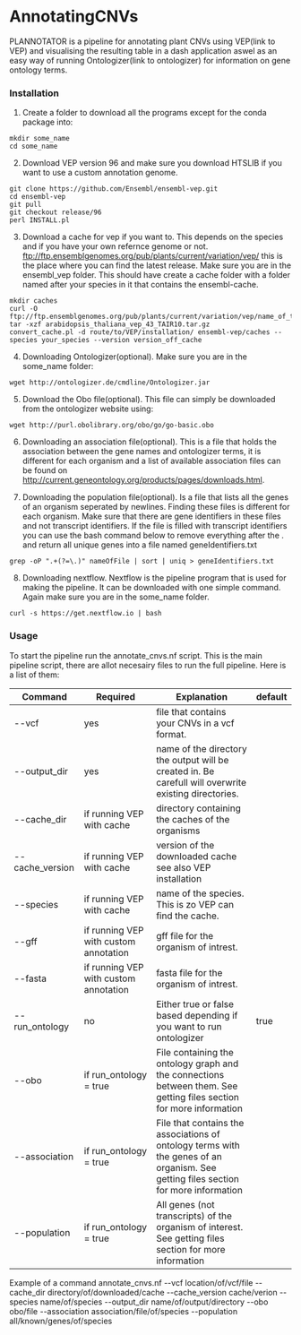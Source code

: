 # AnnotatingCNVs
PLANNOTATOR is a pipeline for annotating plant CNVs using VEP(link to VEP) and visualising the resulting table in a dash application aswel as an easy way of running Ontologizer(link to ontologizer) for information on gene ontology terms.
### Installation 
1. Create a folder to download all the programs except for the conda package into:
```shell
mkdir some_name
cd some_name
``` 
2. Download VEP version 96 and make sure you download HTSLIB if you want to use a custom annotation genome.
```shell
git clone https://github.com/Ensembl/ensembl-vep.git
cd ensembl-vep
git pull
git checkout release/96
perl INSTALL.pl
```
3. Download a cache for vep if you want to. This depends on the species and if you have your own refernce genome or not. ftp://ftp.ensemblgenomes.org/pub/plants/current/variation/vep/ this is the place where you can find the latest release. Make sure you are in the ensembl_vep folder. This should have create a cache folder with a folder named after your species in it that contains the ensembl-cache. 
```shell
mkdir caches
curl -O ftp://ftp.ensemblgenomes.org/pub/plants/current/variation/vep/name_of_the_desired_cache
tar -xzf arabidopsis_thaliana_vep_43_TAIR10.tar.gz
convert_cache.pl -d route/to/VEP/installation/ ensembl-vep/caches --species your_species --version version_off_cache
```
4. Downloading Ontologizer(optional). Make sure you are in the some_name folder:
```shell
wget http://ontologizer.de/cmdline/Ontologizer.jar
```
5. Download the Obo file(optional). This file can simply be downloaded from the ontologizer website using:
```shell
wget http://purl.obolibrary.org/obo/go/go-basic.obo
```  
6. Downloading an association file(optional). This is a file that holds the association between the gene names and ontologizer terms, it is different for each organism and a list of available association files can be found on http://current.geneontology.org/products/pages/downloads.html.

7. Downloading the population file(optional). Is a file that lists all the genes of an organism seperated by newlines. Finding these files is different for each organism. Make sure that there are gene identifiers in these files and not transcript identifiers. If the file is filled with transcript identifiers you can use the bash command below to remove everything after the . and return all unique genes into a file named geneIdentifiers.txt
```shell
grep -oP ".+(?=\.)" nameOfFile | sort | uniq > geneIdentifiers.txt
``` 
8. Downloading nextflow. Nextflow is the pipeline program that is used for making the pipeline. It can be downloaded with one simple command. Again make sure you are in the some_name folder.
```shell
curl -s https://get.nextflow.io | bash
```

### Usage
To start the pipeline run the annotate_cnvs.nf script. This is the main pipeline script, there are allot necesairy files to run the full pipeline. Here is a list of them:

Command | Required | Explanation | default 
--- | --- | --- |---
--vcf | yes | file that contains your CNVs in a vcf format.
--output_dir | yes | name of the directory the output will be created in. Be carefull will overwrite existing directories.
--cache_dir | if running VEP with cache | directory containing the caches of the organisms
--cache_version | if running VEP with cache | version of the downloaded cache see also VEP installation
--species | if running VEP with cache | name of the species. This is zo VEP can find the cache.
--gff | if running VEP with custom annotation | gff file for the organism of intrest.
--fasta | if running VEP with custom annotation | fasta file for the organism of intrest.
--run_ontology | no | Either true or false based depending if you want to run ontologizer | true
--obo | if run_ontology = true | File containing the ontology graph and the connections between them. See getting files section for more information
--association | if run_ontology = true | File that contains the associations of ontology terms with the genes of an organism. See getting files section for more information
--population  | if run_ontology = true | All genes (not transcripts) of the organism of interest. See getting files section for more information

Example of a command 
annotate_cnvs.nf --vcf location/of/vcf/file --cache_dir directory/of/downloaded/cache --cache_version cache/verion --species name/of/species --output_dir name/of/output/directory --obo obo/file --association association/file/of/species --population all/known/genes/of/species
